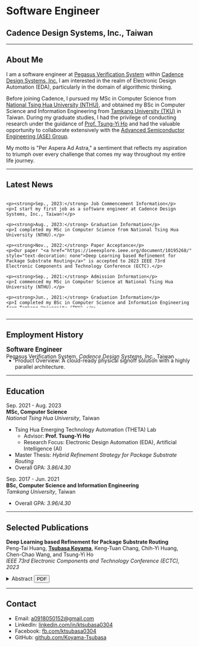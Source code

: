 # Software Engineer
## Cadence Design Systems, Inc., Taiwan
---

## About Me

I am a software engineer at [Pegasus Verification System](https://www.cadence.com/en_US/home/tools/digital-design-and-signoff/silicon-signoff/pegasus-verification-system.html) within [Cadence Design Systems, Inc.](https://www.cadence.com/en_US/home.html)
I am interested in the realm of Electronic Design Automation (EDA), particularly in the domain of algorithmic thinking.

Before joining Cadence, I pursued my MSc in Computer Science from [National Tsing Hua University (NTHU)](https://nthu-en.site.nthu.edu.tw/), and obtained my BSc in Computer Science and Information Engineering from [Tamkang University (TKU)](https://english.tku.edu.tw/) in Taiwan.
During my graduate studies, I had the privilege of conducting research under the guidance of [Prof. Tsung-Yi Ho](https://tsungyiho.github.io/) and had the valuable opportunity to collaborate extensively with the [Advanced Semiconductor Engineering (ASE) Group](https://ase.aseglobal.com/#gsc.tab=0).

My motto is "Per Aspera Ad Astra," a sentiment that reflects my aspiration to triumph over every challenge that comes my way throughout my entire life journey.

---

## Latest News
<div style="overflow: auto; max-height: 300px;">

    <p><strong>Sep., 2023:</strong> Job Commencement Information</p>
    <p>I start my first job as a software engineer at Cadence Design Systems, Inc., Taiwan!</p>

    <p><strong>Aug., 2023:</strong> Graduation Information</p>
    <p>I completed my MSc in Computer Science from National Tsing Hua University (NTHU).</p>

    <p><strong>Nov., 2022:</strong> Paper Acceptance</p>
    <p>Our paper "<a href="https://ieeexplore.ieee.org/document/10195268/" style="text-decoration: none">Deep Learning based Refinement for Package Substrate Routing</a>" is accepted to 2023 IEEE 73rd Electronic Components and Technology Conference (ECTC).</p>
    
    <p><strong>Sep., 2021:</strong> Admission Information</p>
    <p>I commenced my MSc in Computer Science at National Tsing Hua University (NTHU).</p>
    
    <p><strong>Jun., 2021:</strong> Graduation Information</p>
    <p>I completed my BSc in Computer Science and Information Engineering from Tamkang University (TKU).</p>
    
    <p><strong>Sep., 2017:</strong> Admission Information</p>
    <p>I commenced my BSc in Computer Science and Information Engineering at Tamkang University (TKU).</p>
    
</div>
<br>

---

## Employment History

<span style="font-size:larger;"> **Software Engineer** </span> <br> Pegasus Verification System, *Cadence Design Systems, Inc.*, Taiwan

<div style="margin-top: -20px;">
<ul>
  <li>Product Overview: A cloud-ready physical signoff solution with a highly parallel architecture.</li>
</ul>
</div>

---

## Education

Sep. 2021 - Aug. 2023 <br> **MSc, Computer Science** <br> *National Tsing Hua University*, Taiwan
- Tsing Hua Emerging Technology Automation (THETA) Lab
    - Advisor: **Prof. Tsung-Yi Ho**
    - Research Focus: Electronic Design Automation (EDA), Artificial Intelligence (AI)
- Master Thesis: *Hybrid Refinement Strategy for Package Substrate Routing*
- Overall GPA: *3.86/4.30*

Sep. 2017 - Jun. 2021 <br> **BSc, Computer Science and Information Engineering** <br> *Tamkang University*, Taiwan
- Overall GPA: *3.96/4.30*

---

## Selected Publications

**Deep Learning based Refinement for Package Substrate Routing**  
Peng-Tai Huang, <ins>**Tsubasa Koyama**</ins>, Keng-Tuan Chang, Chih-Yi Huang, Chen-Chao Wang, and Tsung-Yi Ho  
*IEEE 73rd Electronic Components and Technology Conference (ECTC), 2023* <br>
<div style="text-align: left; margin-top: -20px; display: inline-block;">
  <details>
    <summary>Abstract</summary>
    <p>Heterogeneous integration packaging has become increasingly important due to recent rapid technological advancements. In these designs, substrate routing is a critical factor in terms of time to market. While there are some existing works and automatic routing tools available to help designers solve routing problems, they often result in poor performance due to the complex constraints and specifications of industrial designs. Manual revision of these results is time-consuming and can take weeks. In this work, we propose a deep learning approach to improving the area distribution and reducing detours in the autorouting results of industrial Flip-Chip Ball Grid Array (FCBGA) substrate designs, with the goal of reducing the time needed for manual modification. Experimental results show that our proposed methods can effectively refine both detours and area distribution in auto-routing results, producing results that are similar to manual routing. We also successfully reduce the modification time compared to manual one.</p>
  </details>
</div>
<div style="text-align: left; margin-top: -20px; display: inline-block;">
  <a href="assets/pdf/Deep_Learning_based_Refinement_for_Package_Substrate_Routing.pdf" target="_blank">
    <button>PDF</button>
  </a>
</div>
<br>

---

## Contact

- Email: a0918050152@gmail.com
- LinkedIn: [linkedin.com/in/ktsubasa0304](https://linkedin.com/in/ktsubasa0304)
- Facebook: [fb.com/ktsubasa0304](https://fb.com/ktsubasa0304)
- GitHub: [github.com/Koyama-Tsubasa](https://github.com/Koyama-Tsubasa)
